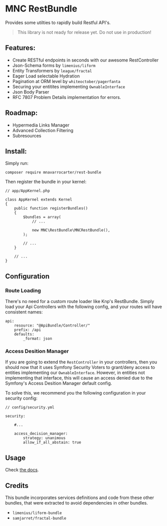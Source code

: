 MNC RestBundle
==============
Provides some utilties to rapidly build Restful API's.

> This library is not ready for release yet. Do not use in production!

## Features:
- Create RESTful endpoints in seconds with our awesome RestController
- Json-Schema forms by `limenius/liform`
- Entity Transformers by `league/fractal`
- Eager Load selectable Hydration
- Pagination at ORM level by `whiteoctober/pagerfanta`
- Securing your entitites implementing `OwnableInterface`
- Json Body Parser
- RFC 7807 Problem Details implementation for errors.

## Roadmap:
- Hypermedia Links Manager
- Advanced Collection Filtering
- Subresources

## Install:

Simply run:

    composer require mnavarrocarter/rest-bundle
   
Then register the bundle in your kernel:

    // app/AppKernel.php
    
    class AppKernel extends Kernel
    {
        public function registerBundles()
        {
            $bundles = array(
                // ...
    
                new MNC\RestBundle\MNCRestBundle(),
            );
    
            // ...
        }
    
        // ...
    } 

## Configuration

### Route Loading
There's no need for a custom route loader like Knp's RestBundle. Simply load your
Api Controllers with the following config, and your routes will have consistent names:

    api:
        resource: "@ApiBundle/Controller/"
        prefix: /api
        defaults:
            _format: json

### Access Desition Manager
If you are going to extend the `RestController` in your controllers, then you should
now that it uses Symfony Security Voters to grant/deny access to entities implementing our
`OwnableInterface`. However, in entities not implementing that interface, this will
cause an access denied due to the Symfony's Access Desition Manager default config.

To solve this, we recommend you the following configuration in your security config:

    // config/security.yml
    
    security:
        
        #...
        
        access_decision_manager:
            strategy: unanimous
            allow_if_all_abstain: true

## Usage
Check [the docs](/src/Resources/docs/intro.md).

## Credits
This bundle incorporates services definitions and code from these other bundles, that
were extracted to avoid dependencies in other bundles.
- `limenius/liform-bundle`
- `samjarret/fractal-bundle`